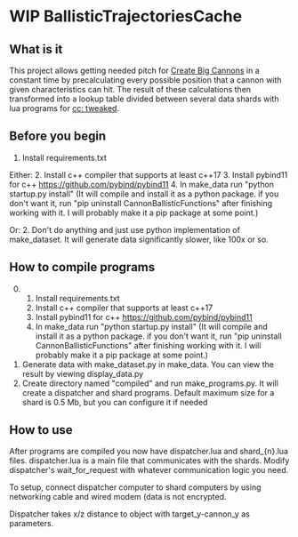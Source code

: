 # WIP BallisticTrajectoriesCache

## What is it
This project allows getting needed pitch for [Create Big Cannons](https://www.curseforge.com/minecraft/mc-mods/create-big-cannons) in a constant time by precalculating every possible position that a cannon with given characteristics can hit. The result of these calculations then transformed into a lookup table divided between several data shards with lua programs for [cc: tweaked](https://www.curseforge.com/minecraft/mc-mods/cc-tweaked).

## Before you begin
1. Install requirements.txt

Either:
2. Install c++ compiler that supports at least c++17
3. Install pybind11 for c++ https://github.com/pybind/pybind11
4. In make_data run "python startup.py install" (It will compile and install it as a python package. if you don't want it, run "pip uninstall CannonBallisticFunctions" after finishing working with it. I will probably make it a pip package at some point.)

Or:
2. Don't do anything and just use python implementation of make_dataset. It will generate data significantly slower, like 100x or so.

## How to compile programs
0. 1. Install requirements.txt
   2. Install c++ compiler that supports at least c++17
   3. Install pybind11 for c++ https://github.com/pybind/pybind11
   4. In make_data run "python startup.py install" (It will compile and install it as a python package. if you don't want it, run "pip uninstall CannonBallisticFunctions" after finishing working with it. I will probably make it a pip package at some point.)
1. Generate data with make_dataset.py in make_data. You can view the result by viewing display_data.py
2. Create directory named "compiled" and run make_programs.py. It will create a dispatcher and shard programs. Default maximum size for a shard is 0.5 Mb, but you can configure it if needed
## How to use
After programs are compiled you now have dispatcher.lua and shard_{n}.lua files. dispatcher.lua is a main file that communicates with the shards. Modify dispatcher's wait_for_request with whatever communication logic you need.

To setup, connect dispatcher computer to shard computers by using networking cable and wired modem (data is not encrypted.

Dispatcher takes x/z distance to object with target_y-cannon_y as parameters. 